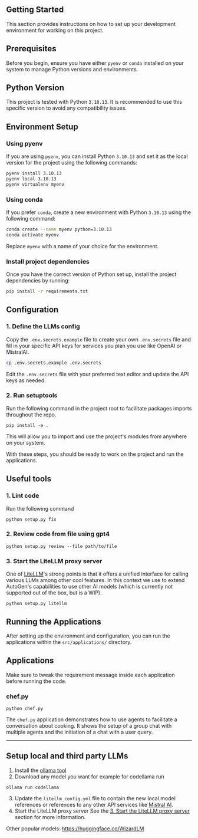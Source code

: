 ## Getting Started

This section provides instructions on how to set up your development environment for working on this project.

## Prerequisites

Before you begin, ensure you have either `pyenv` or `conda` installed on your system to manage Python versions and environments.

## Python Version

This project is tested with Python `3.10.13`. It is recommended to use this specific version to avoid any compatibility issues.

## Environment Setup

### Using pyenv

If you are using `pyenv`, you can install Python `3.10.13` and set it as the local version for the project using the following commands:

```sh
pyenv install 3.10.13
pyenv local 3.10.13
pyenv virtualenv myenv
```

### Using conda

If you prefer `conda`, create a new environment with Python `3.10.13` using the following command:

```sh
conda create --name myenv python=3.10.13
conda activate myenv
```

Replace `myenv` with a name of your choice for the environment.

### Install project dependencies

Once you have the correct version of Python set up, install the project dependencies by running:

```sh
pip install -r requirements.txt
```

## Configuration

### 1. Define the LLMs config
Copy the `.env.secrets.example` file to create your own `.env.secrets` file and fill in your specific API keys for services you plan you use like OpenAI or MistralAI.

```sh
cp .env.secrets.example .env.secrets
```

Edit the `.env.secrets` file with your preferred text editor and update the API keys as needed.

### 2. Run setuptools
Run the following command in the project root to facilitate packages imports throughout the repo.
```
pip install -e .
```

This will allow you to import and use the project's modules from anywhere on your system.

With these steps, you should be ready to work on the project and run the applications.

## Useful tools
### 1. Lint code
Run the following command
```
python setup.py fix
```
### 2. Review code from file using gpt4
```
python setup.py review --file path/to/file
```
### 3. Start the LiteLLM proxy server
One of [LiteLLM](https://litellm.vercel.app/docs/)'s strong points is that it offers a unified interface for calling various LLMs among other cool features.
In this context we use to extend AutoGen's capabilities to use other AI models (which is currently not supported out of the box, but is a WIP).
```
python setup.py litellm
```
## Running the Applications

After setting up the environment and configuration, you can run the applications within the `src/applications/` directory.


## Applications
Make sure to tweak the requirement message inside each application before running the code.

### chef.py
```
python chef.py
```

The `chef.py` application demonstrates how to use agents to facilitate a conversation about cooking. It shows the setup of a group chat with multiple agents and the initiation of a chat with a user query.

---

## Setup local and third party LLMs

1. Install the [ollama tool](https://github.com/jmorganca/ollama)
2. Download any model you want for example for codellama run
```
ollama run codellama
```
3. Update the `litellm_config.yml` file to contain the new local model references or references to any other API services like [Mistral AI](https://mistral.ai/).
4. Start the LiteLLM proxy server 
See the [3. Start the LiteLLM proxy server](#3-start-the-litellm-proxy-server) section for more information.

Other popular models: https://huggingface.co/WizardLM